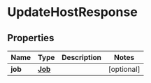 

# UpdateHostResponse


## Properties

Name | Type | Description | Notes
------------ | ------------- | ------------- | -------------
**job** | [**Job**](Job.md) |  |  [optional]



